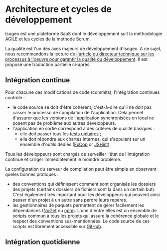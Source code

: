 # Architecture et cycles de développement

Isogeo est une plateforme SaaS dont le développement suit la méthodologie AGILE et les cycles de la méthode Scrum.

La qualité est l'un des axes majeurs de développement d'Isogeo. A ce sujet, nous recommandons la lecture de [l'article du directeur technique sur les processus à l'oeuvre pour garantir la qualité du développement](http://blog.isogeo.com/software-quality-assurance-the-road-to-zero-defects). Il est proposé une traduction partielle ci-après.

## Intégration continue

Pour chacune des modifications de code (commits), l'intégration continues contrôle :

* le code source se doit d'être cohérent, c'est-à-dire qu'il ne doit pas casser le processu de compilation de l'application. Cela permet d'assurer que les versions de l'application synchronisées en local ne posent pas de problème aux autres développeurs.
* l'application en sortie correspond à des critères de qualité basiques :
    + elle doit passer tous les [tests unitaires](http://www.extremeprogramming.org/rules/unittests.html) ;
    + elle doit répondre aux chartes internes, qui s'appuient sur un ensemble d'outils dédiés ([FxCop](https://msdn.microsoft.com/en-us/library/bb429476%28v=vs.80%29.aspx) or [JSHint](http://jshint.com/)).

Tous les développeurs sont chargés de surveiller l'état de l'intégration continue et crriger immédiatement le moindre problème.

La configuration du serveur de compilation peut être simple en observant queles bonnes pratiques :

* des conventions qui définissent comment sont organisés les dossiers des projets (certains dossiers de fichiers sont là dans un certain but). C'est également très important pour les développeurs qui peuvent ainsi passer d'un projet à un autre sans perdre leurs repères.
* les gestionnaires de paquets permettent de gérer facilement les dépendances ([NuGet](http://www.nuget.org/) ou [npm](https://www.npmjs.com/)). L'une d'entre elles est un ensemble de scripts commun à tous les projets qui assure la cohérence globale et le respect des conventions sus-mentionnées. Le code source de ces scripts est librement accessible sur [GitHub](https://github.com/isogeo/Isogeo.Build).


## Intégration quotidienne


